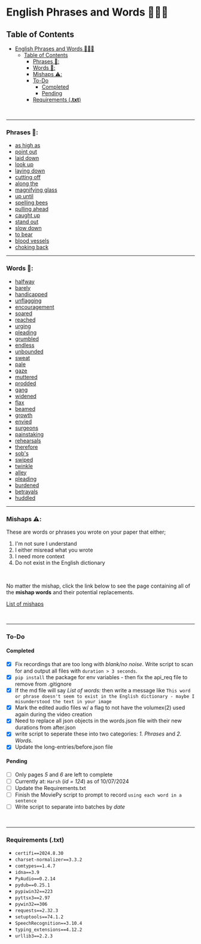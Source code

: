 # English Phrases and Words 📰📃😃

## Table of Contents

- [English Phrases and Words 📰📃😃](#english-phrases-and-words-)
  - [Table of Contents](#table-of-contents)
    - [Phrases 📃:](#phrases-)
    - [Words 📃:](#words-)
    - [Mishaps ⚠️:](#mishaps-️)
    - [To-Do](#to-do)
      - [Completed](#completed)
      - [Pending](#pending)
    - [Requirements (**.txt**)](#requirements-txt)

<br/>

---

### Phrases 📃:

- [as high as](md/phrases/as_high_as.md)
- [point out](md/phrases/point_out.md)
- [laid down](md/phrases/laid_down.md)
- [look up](md/phrases/look_up.md)
- [laying down](md/phrases/laying_down.md)
- [cutting off](md/phrases/cutting_off.md)
- [along the](md/phrases/along_the.md)
- [magnifying glass](md/phrases/magnifying_glass.md)
- [up until](md/phrases/up_until.md)
- [spelling bees](md/phrases/spelling_bees.md)
- [pulling ahead](md/phrases/pulling_ahead.md)
- [caught up](md/phrases/caught_up.md)
- [stand out](md/phrases/stand_out.md)
- [slow down](md/phrases/slow_down.md)
- [to bear](md/phrases/to_bear.md)
- [blood vessels](md/phrases/blood_vessels.md)
- [choking back](md/phrases/choking_back.md)

---

### Words 📃:

- [halfway](md/words/halfway.md)
- [barely](md/words/barely.md)
- [handicapped](md/words/handicapped.md)
- [unflagging](md/words/unflagging.md)
- [encouragement](md/words/encouragement.md)
- [soared](md/words/soared.md)
- [reached](md/words/reached.md)
- [urging](md/words/urging.md)
- [pleading](md/words/pleading.md)
- [grumbled](md/words/grumbled.md)
- [endless](md/words/endless.md)
- [unbounded](md/words/unbounded.md)
- [sweat](md/words/sweat.md)
- [pale](md/words/pale.md)
- [gaze](md/words/gaze.md)
- [muttered](md/words/muttered.md)
- [prodded](md/words/prodded.md)
- [gang](md/words/gang.md)
- [widened](md/words/widened.md)
- [flax](md/words/flax.md)
- [beamed](md/words/beamed.md)
- [growth](md/words/growth.md)
- [envied](md/words/envied.md)
- [surgeons](md/words/surgeons.md)
- [painstaking](md/words/painstaking.md)
- [rehearsals](md/words/rehearsals.md)
- [therefore](md/words/therefore.md)
- [sob's](md/words/sob's.md)
- [swiped](md/words/swiped.md)
- [twinkle](md/words/twinkle.md)
- [alley](md/words/alley.md)
- [pleading](md/words/pleading.md)
- [burdened](md/words/burdened.md)
- [betrayals](md/words/betrayals.md)
- [huddled](md/words/huddled.md)

---

### Mishaps ⚠️:

These are words or phrases you wrote on your paper that either;
1. I'm not sure I understand
2. I either misread what you wrote
3. I need more context
4. Do not exist in the English dictionary

<br/>

No matter the mishap, click the link below to see the page containing all of the **mishap words** and their potential replacements.

[List of mishaps](md/mishaps/mishap-words.md)

<br/>

---

### To-Do 

#### Completed

- [X] Fix recordings that are too long with *blank/no noise*. Write script to scan for and output all files with `duration > 3 seconds`. 
- [X] `pip install` the package for env variables - then fix the api_req file to remove from .gitignore
- [X] If the md file will say *List of words:* then write a message like `This word or phrase doesn't seem to exist in the English dictionary - maybe I misunderstood the text in your image`
- [X] Mark the edited audio files w/ a flag to not have the volumex(2) used again during the video creation
- [X] Need to replace all json objects in the words.json file with their new durations from after.json 
- [X] write script to seperate these into two categories: *1. Phrases* and *2. Words*.
- [X] Update the long-entries/before.json file

#### Pending

- [ ] Only pages *5* and *6* are left to complete
- [ ] Currently at: `Harsh` (*id = 124*) as of 10/07/2024
- [ ] Update the Requirements.txt
- [ ] Finish the MoviePy script to prompt to record `using each word in a sentence` 
- [ ] Write script to separate into batches by *date*

<br/>

---

### Requirements (**.txt**)

- `certifi==2024.8.30`
- `charset-normalizer==3.3.2`
- `comtypes==1.4.7`
- `idna==3.9`
- `PyAudio==0.2.14`
- `pydub==0.25.1`
- `pypiwin32==223`
- `pyttsx3==2.97`
- `pywin32==306`
- `requests==2.32.3`
- `setuptools==74.1.2`
- `SpeechRecognition==3.10.4`
- `typing_extensions==4.12.2`
- `urllib3==2.2.3`
